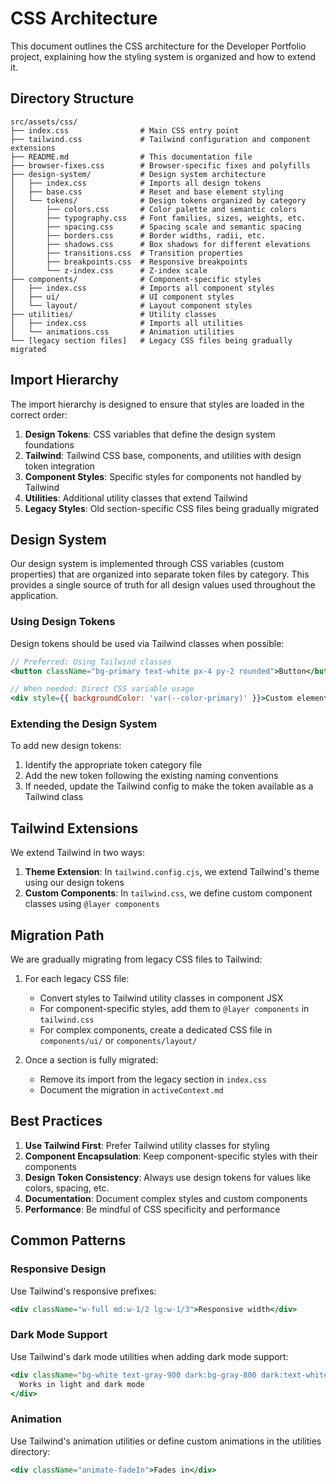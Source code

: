 # CSS Architecture

This document outlines the CSS architecture for the Developer Portfolio project, explaining how the styling system is organized and how to extend it.

## Directory Structure

```
src/assets/css/
├── index.css                # Main CSS entry point
├── tailwind.css             # Tailwind configuration and component extensions
├── README.md                # This documentation file
├── browser-fixes.css        # Browser-specific fixes and polyfills
├── design-system/           # Design system architecture
│   ├── index.css            # Imports all design tokens
│   ├── base.css             # Reset and base element styling
│   └── tokens/              # Design tokens organized by category
│       ├── colors.css       # Color palette and semantic colors
│       ├── typography.css   # Font families, sizes, weights, etc.
│       ├── spacing.css      # Spacing scale and semantic spacing
│       ├── borders.css      # Border widths, radii, etc.
│       ├── shadows.css      # Box shadows for different elevations
│       ├── transitions.css  # Transition properties
│       ├── breakpoints.css  # Responsive breakpoints
│       └── z-index.css      # Z-index scale
├── components/              # Component-specific styles
│   ├── index.css            # Imports all component styles
│   ├── ui/                  # UI component styles
│   └── layout/              # Layout component styles
├── utilities/               # Utility classes
│   ├── index.css            # Imports all utilities
│   └── animations.css       # Animation utilities
└── [legacy section files]   # Legacy CSS files being gradually migrated
```

## Import Hierarchy

The import hierarchy is designed to ensure that styles are loaded in the correct order:

1. **Design Tokens**: CSS variables that define the design system foundations
2. **Tailwind**: Tailwind CSS base, components, and utilities with design token integration
3. **Component Styles**: Specific styles for components not handled by Tailwind
4. **Utilities**: Additional utility classes that extend Tailwind
5. **Legacy Styles**: Old section-specific CSS files being gradually migrated

## Design System

Our design system is implemented through CSS variables (custom properties) that are organized into separate token files by category. This provides a single source of truth for all design values used throughout the application.

### Using Design Tokens

Design tokens should be used via Tailwind classes when possible:

```jsx
// Preferred: Using Tailwind classes
<button className="bg-primary text-white px-4 py-2 rounded">Button</button>

// When needed: Direct CSS variable usage
<div style={{ backgroundColor: 'var(--color-primary)' }}>Custom element</div>
```

### Extending the Design System

To add new design tokens:

1. Identify the appropriate token category file
2. Add the new token following the existing naming conventions
3. If needed, update the Tailwind config to make the token available as a Tailwind class

## Tailwind Extensions

We extend Tailwind in two ways:

1. **Theme Extension**: In `tailwind.config.cjs`, we extend Tailwind's theme using our design tokens
2. **Custom Components**: In `tailwind.css`, we define custom component classes using `@layer components`

## Migration Path

We are gradually migrating from legacy CSS files to Tailwind:

1. For each legacy CSS file:
   - Convert styles to Tailwind utility classes in component JSX
   - For component-specific styles, add them to `@layer components` in `tailwind.css`
   - For complex components, create a dedicated CSS file in `components/ui/` or `components/layout/`

2. Once a section is fully migrated:
   - Remove its import from the legacy section in `index.css`
   - Document the migration in `activeContext.md`

## Best Practices

1. **Use Tailwind First**: Prefer Tailwind utility classes for styling
2. **Component Encapsulation**: Keep component-specific styles with their components
3. **Design Token Consistency**: Always use design tokens for values like colors, spacing, etc.
4. **Documentation**: Document complex styles and custom components
5. **Performance**: Be mindful of CSS specificity and performance

## Common Patterns

### Responsive Design

Use Tailwind's responsive prefixes:

```jsx
<div className="w-full md:w-1/2 lg:w-1/3">Responsive width</div>
```

### Dark Mode Support

Use Tailwind's dark mode utilities when adding dark mode support:

```jsx
<div className="bg-white text-gray-900 dark:bg-gray-800 dark:text-white">
  Works in light and dark mode
</div>
```

### Animation

Use Tailwind's animation utilities or define custom animations in the utilities directory:

```jsx
<div className="animate-fadeIn">Fades in</div>
